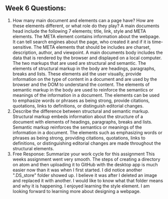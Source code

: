 ## Week 6 Questions:
1. How many main document <head> and <body> elements can a page have? How are these elements different, or what role do they play?
A main documents head include the following 7 elements; title, link, style and META elements. The META element contains information about the webpage. It can tell search engines about the page, who created it and if it is time-sensitive. The META elements that should be includes are charset, description, author, and viewpoint. A main documents body includes the data that is rendered by the browser and displayed on a local computer. The two markups that are used are structural and semantic. The elements of structural markup in the body are headings, paragraphs, breaks and lists. These elements aid the user visually, provide information on the type of content in a document and are used by the browser and the DOM to understand the content. The elements of semantic markup in the body are used to reinforce the semantics or meanings of the information in a document. The elements can be used to emphasize words or phrases as being strong, provide citations, quotations, links to definitions, or distinguish editorial changes.  
2. Describe the difference between structural and semantic markup. Structural markup embeds information about the structure of a document with elements of headings, paragraphs, breaks and lists. Semantic markup reinforces the semantics or meanings of the information in a document. The elements such as emphasizing words or phrases as being strong, providing citations, quotations, links to definitions, or distinguishing editorial changes are made throughout the structural elements.
3. Free Response: Summarize your work cycle for this assignment
This weeks assignment went very smooth. The steps of creating a directory on atom and then uploading it to GitHub with the desktop app is much easier now than it was when I first started. I did notice another ".DS_store" folder showed up. I believe it was after I deleted an image and replaced it with another. I would like to know what that folder means and why it is happening. I enjoyed learning the style element. I am looking forward to learning more about designing a webpage. 
